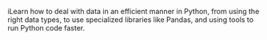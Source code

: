 iLearn how to deal with data in an efficient manner in Python, from using the right data types, to use specialized libraries like Pandas, and using tools to run Python code faster.
